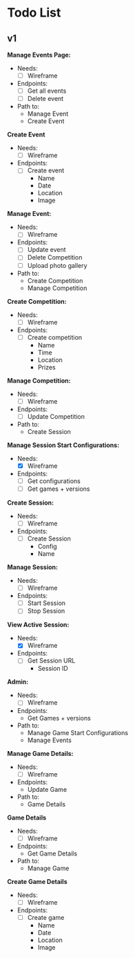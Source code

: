 # Todo List
## v1
**Manage Events Page:**
- Needs:
  - [ ] Wireframe
- Endpoints:
  - [ ] Get all events
  - [ ] Delete event
- Path to:
  - Manage Event
  - Create Event

**Create Event**
- Needs:
  - [ ] Wireframe
- Endpoints:
  - [ ] Create event
    - Name
    - Date
    - Location
    - Image
  
**Manage Event:**
- Needs: 
  - [ ] Wireframe
- Endpoints:
  - [ ] Update event
  - [ ] Delete Competition
  - [ ] Upload photo gallery
- Path to:
  - Create Competition
  - Manage Competition

**Create Competition:**
- Needs: 
  - [ ] Wireframe
- Endpoints:
  - [ ] Create competition
    - Name
    - Time
    - Location
    - Prizes

**Manage Competition:**
- Needs:
  - [ ] Wireframe
- Endpoints:
  - [ ] Update Competition
- Path to:
  - Create Session

**Manage Session Start Configurations:**
- Needs:
  - [x] Wireframe
- Endpoints:
  - [ ] Get configurations
  - [ ] Get games + versions

**Create Session:**
- Needs:
  - [ ] Wireframe
- Endpoints:
  - [ ] Create Session
    - Config
    - Name

**Manage Session:**
- Needs:
  - [ ] Wireframe
- Endpoints:
  - [ ] Start Session
  - [ ] Stop Session
 
**View Active Session:**
- Needs:
  - [x] Wireframe
- Endpoints:
  - [ ] Get Session URL
    - Session ID

**Admin:**
- Needs:
  - [ ] Wireframe
- Endpoints:
  - Get Games + versions
- Path to:
  - Manage Game Start Configurations
  - Manage Events
    
**Manage Game Details:**
- Needs:
  - [ ] Wireframe
- Endpoints:
  - Update Game
- Path to:
  - Game Details
    
**Game Details**
- Needs:
  - [ ] Wireframe
- Endpoints:
  - Get Game Details
- Path to:
  - Manage Game
 
**Create Game Details**
- Needs:
  - [ ] Wireframe
- Endpoints:
  - [ ] Create game
    - Name
    - Date
    - Location
    - Image
